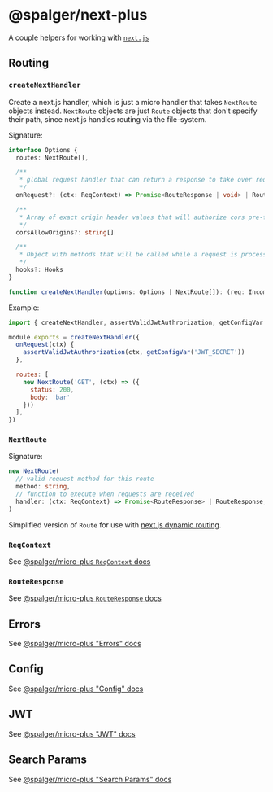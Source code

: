 # @spalger/next-plus

A couple helpers for working with [`next.js`](https://github.com/zeit/next.js)

## Routing

### `createNextHandler`

Create a next.js handler, which is just a micro handler that takes `NextRoute` objects instead. `NextRoute` objects are just `Route` objects that don't specify their path, since next.js handles
routing via the file-system.

Signature:
```ts
interface Options {
  routes: NextRoute[],

  /**
   * global request handler that can return a response to take over requests
   */
  onRequest?: (ctx: ReqContext) => Promise<RouteResponse | void> | RouteResponse | void,

  /**
   * Array of exact origin header values that will authorize cors pre-flight requests
   */
  corsAllowOrigins?: string[]

  /**
   * Object with methods that will be called while a request is processed, see `./src/hooks.ts`
   */
  hooks?: Hooks
}

function createNextHandler(options: Options | NextRoute[]): (req: IncomingMessage, res: ServerResponse) => void
```

Example:
```js
import { createNextHandler, assertValidJwtAuthrorization, getConfigVar } from '@spalger/next-plus'

module.exports = createNextHandler({
  onRequest(ctx) {
    assertValidJwtAuthrorization(ctx, getConfigVar('JWT_SECRET'))
  },

  routes: [
    new NextRoute('GET', (ctx) => ({
      status: 200,
      body: 'bar'
    }))
  ],
})
```


### `NextRoute`

Signature:
```ts
new NextRoute(
  // valid request method for this route
  method: string,
  // function to execute when requests are received
  handler: (ctx: ReqContext) => Promise<RouteResponse> | RouteResponse,
)
```

Simplified version of `Route` for use with [next.js dynamic routing](https://nextjs.org/docs#dynamic-routing).


### `ReqContext`

See [@spalger/micro-plus `ReqContext` docs](https://github.com/spalger/micro-plus#reqcontext)

### `RouteResponse`

See [@spalger/micro-plus `RouteResponse` docs](https://github.com/spalger/micro-plus#routeresponse)

## Errors

See [@spalger/micro-plus "Errors" docs](https://github.com/spalger/micro-plus#errors)

## Config

See [@spalger/micro-plus "Config" docs](https://github.com/spalger/micro-plus#config)

## JWT

See [@spalger/micro-plus "JWT" docs](https://github.com/spalger/micro-plus#jwt)


## Search Params

See [@spalger/micro-plus "Search Params" docs](https://github.com/spalger/micro-plus#search-params)
